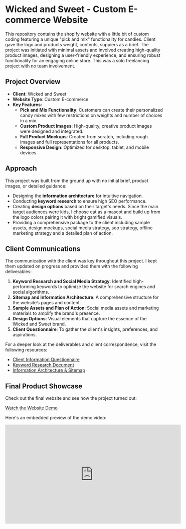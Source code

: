 # Wicked and Sweet - Custom E-commerce Website

This repository contains the shopify website with a little bit of custom coding featuring a unique "pick and mix" functionality for candies. Client gave the logo and products weight, contents, suppiers as a brief. The project was initiated with minimal assets and involved creating high-quality product images, designing a user-friendly experience, and ensuring robust functionality for an engaging online store. This was a solo freelancing project with no team involvement. 

## Project Overview

- **Client**: Wicked and Sweet
- **Website Type**: Custom E-commerce
- **Key Features**:
  - **Pick and Mix Functionality**: Customers can create their personalized candy mixes with few restrictions on weights and number of choices in a mix.
  - **Custom Product Images**: High-quality, creative product images were designed and integrated.
  - **Full Product Mockups**: Created from scratch, including rough images and full representations for all products.
  - **Responsive Design**: Optimized for desktop, tablet, and mobile devices.

## Approach

This project was built from the ground up with no initial brief, product images, or detailed guidance:

- Designing the **information architecture** for intuitive navigation.
- Conducting **keyword research** to ensure high SEO performance.
- Creating **design options** based on their target's needs. Since the main target audiences were kids, I choose cat as a mascot and build up from the logo colors pairing it with bright gamified visuals.
- Providing a comprehensive package to the client including sample assets, design mockups, social media strategy, seo strategy, offline marketing strategy and a detailed plan of action.

## Client Communications

The communication with the client was key throughout this project. I kept them updated on progress and provided them with the following deliverables:

1. **Keyword Research and Social Media Strategy**: Identified high-performing keywords to optimize the website for search engines and social algorithms.
2. **Sitemap and Information Architecture**: A comprehensive structure for the website’s pages and content.
3. **Sample Assets and Plan of Action**: Social media assets and marketing materials to amplify the brand's presence.
4. **Design Options**: Visual elements that capture the essence of the Wicked and Sweet brand.
5. **Client Questionnaire**: To gather the client's insights, preferences, and aspirations.

For a deeper look at the deliverables and client correspondence, visit the following resources:

- [Client Information Questionnaire](https://github.com/yesha-port/Web-Strategy/blob/main/Wicked%20and%20Sweet%20Information%20Questionnaire%20(1).pdf)
- [Keyword Research Document](https://github.com/yesha-port/Web-Strategy/blob/main/Wicked%20and%20Sweet%20-%20Strategy.xlsx)
- [Information Architecture & Sitemap](https://github.com/yesha-port/Web-Strategy/blob/main/Wicked%20and%20Sweet%20-%20Strategy.xlsx)

## Final Product Showcase

Check out the final website and see how the project turned out:

[Watch the Website Demo](https://www.youtube.com/watch?v=jKm9Ij0mft8)

Here's an embedded preview of the demo video:

<iframe width="560" height="315" src="https://www.youtube.com/embed/jKm9Ij0mft8?si=AmGgMddp-0ieC4NG" title="YouTube video player" frameborder="0" allow="accelerometer; autoplay; clipboard-write; encrypted-media; gyroscope; picture-in-picture; web-share" referrerpolicy="strict-origin-when-cross-origin" allowfullscreen></iframe>
